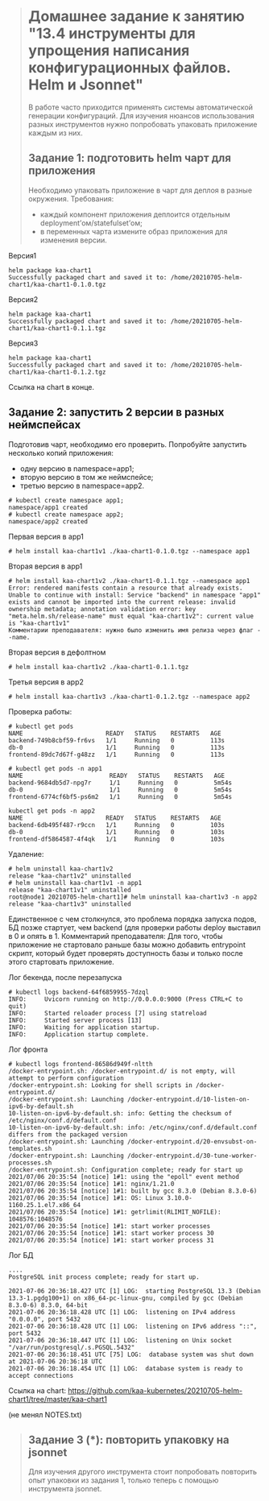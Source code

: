 > # Домашнее задание к занятию "13.4 инструменты для упрощения написания конфигурационных файлов. Helm и Jsonnet"
> В работе часто приходится применять системы автоматической генерации конфигураций. Для изучения нюансов использования разных инструментов нужно попробовать упаковать приложение каждым из них.
>
> ## Задание 1: подготовить helm чарт для приложения
> Необходимо упаковать приложение в чарт для деплоя в разные окружения. Требования:
> * каждый компонент приложения деплоится отдельным deployment’ом/statefulset’ом;
> * в переменных чарта измените образ приложения для изменения версии.
>

Версия1

```
helm package kaa-chart1
Successfully packaged chart and saved it to: /home/20210705-helm-chart1/kaa-chart1-0.1.0.tgz
```

Версия2

```
helm package kaa-chart1
Successfully packaged chart and saved it to: /home/20210705-helm-chart1/kaa-chart1-0.1.1.tgz
```

Версия3

```
helm package kaa-chart1
Successfully packaged chart and saved it to: /home/20210705-helm-chart1/kaa-chart1-0.1.2.tgz
```

Ссылка на chart в конце.

## Задание 2: запустить 2 версии в разных неймспейсах
Подготовив чарт, необходимо его проверить. Попробуйте запустить несколько копий приложения:
* одну версию в namespace=app1;
* вторую версию в том же неймспейсе;
* третью версию в namespace=app2.

```
# kubectl create namespace app1;
namespace/app1 created
# kubectl create namespace app2;
namespace/app2 created

```



Первая версия в app1

```
# helm install kaa-chart1v1 ./kaa-chart1-0.1.0.tgz --namespace app1
```

Вторая версия в app1

```
# helm install kaa-chart1v2 ./kaa-chart1-0.1.1.tgz --namespace app1
Error: rendered manifests contain a resource that already exists. Unable to continue with install: Service "backend" in namespace "app1" exists and cannot be imported into the current release: invalid ownership metadata; annotation validation error: key "meta.helm.sh/release-name" must equal "kaa-chart1v2": current value is "kaa-chart1v1"
Комментарии преподавателя: нужно было изменить имя релиза через флаг --name.
```





Вторая версия в дефолтном

```
# helm install kaa-chart1v2 ./kaa-chart1-0.1.1.tgz
```

Третья версия в app2

```
# helm install kaa-chart1v3 ./kaa-chart1-0.1.2.tgz --namespace app2
```



Проверка работы: 

```
# kubectl get pods
NAME                       READY   STATUS    RESTARTS   AGE
backend-749b8cbf59-fr6vs   1/1     Running   0          113s
db-0                       1/1     Running   0          113s
frontend-89dc7d67f-g48zz   1/1     Running   0          113s
```



```
# kubectl get pods -n app1
NAME                        READY   STATUS    RESTARTS   AGE
backend-9684db5d7-npg7r     1/1     Running   0          5m54s
db-0                        1/1     Running   0          5m54s
frontend-6774cf6bf5-ps6m2   1/1     Running   0          5m54s
```



```
kubectl get pods -n app2
NAME                       READY   STATUS    RESTARTS   AGE
backend-6db495f487-r9ccn   1/1     Running   0          103s
db-0                       1/1     Running   0          103s
frontend-df5864587-4f4qk   1/1     Running   0          103s
```



Удаление:

```
# helm uninstall kaa-chart1v2
release "kaa-chart1v2" uninstalled
# helm uninstall kaa-chart1v1 -n app1
release "kaa-chart1v1" uninstalled
root@node1 20210705-helm-chart1]# helm uninstall kaa-chart1v3 -n app2
release "kaa-chart1v3" uninstalled
```

Единственное с чем столкнулся, это проблема порядка запуска подов, БД позже стартует, чем backend (для проверки работы deploy выставил в 0 и опять в 1.
Комментарий преподавателя: Для того, чтобы приложение не стартовало раньше базы можно добавить entrypoint скрипт, который будет проверять доступность базы и только после этого стартовать приложение.



Лог бекенда, после перезапуска

```
# kubectl logs backend-64f6859955-7dzql
INFO:     Uvicorn running on http://0.0.0.0:9000 (Press CTRL+C to quit)
INFO:     Started reloader process [7] using statreload
INFO:     Started server process [13]
INFO:     Waiting for application startup.
INFO:     Application startup complete.
```

Лог фронта

```
# kubectl logs frontend-86586d949f-nltth
/docker-entrypoint.sh: /docker-entrypoint.d/ is not empty, will attempt to perform configuration
/docker-entrypoint.sh: Looking for shell scripts in /docker-entrypoint.d/
/docker-entrypoint.sh: Launching /docker-entrypoint.d/10-listen-on-ipv6-by-default.sh
10-listen-on-ipv6-by-default.sh: info: Getting the checksum of /etc/nginx/conf.d/default.conf
10-listen-on-ipv6-by-default.sh: info: /etc/nginx/conf.d/default.conf differs from the packaged version
/docker-entrypoint.sh: Launching /docker-entrypoint.d/20-envsubst-on-templates.sh
/docker-entrypoint.sh: Launching /docker-entrypoint.d/30-tune-worker-processes.sh
/docker-entrypoint.sh: Configuration complete; ready for start up
2021/07/06 20:35:54 [notice] 1#1: using the "epoll" event method
2021/07/06 20:35:54 [notice] 1#1: nginx/1.21.0
2021/07/06 20:35:54 [notice] 1#1: built by gcc 8.3.0 (Debian 8.3.0-6)
2021/07/06 20:35:54 [notice] 1#1: OS: Linux 3.10.0-1160.25.1.el7.x86_64
2021/07/06 20:35:54 [notice] 1#1: getrlimit(RLIMIT_NOFILE): 1048576:1048576
2021/07/06 20:35:54 [notice] 1#1: start worker processes
2021/07/06 20:35:54 [notice] 1#1: start worker process 30
2021/07/06 20:35:54 [notice] 1#1: start worker process 31
```

Лог БД

```
....
PostgreSQL init process complete; ready for start up.

2021-07-06 20:36:18.427 UTC [1] LOG:  starting PostgreSQL 13.3 (Debian 13.3-1.pgdg100+1) on x86_64-pc-linux-gnu, compiled by gcc (Debian 8.3.0-6) 8.3.0, 64-bit
2021-07-06 20:36:18.428 UTC [1] LOG:  listening on IPv4 address "0.0.0.0", port 5432
2021-07-06 20:36:18.428 UTC [1] LOG:  listening on IPv6 address "::", port 5432
2021-07-06 20:36:18.447 UTC [1] LOG:  listening on Unix socket "/var/run/postgresql/.s.PGSQL.5432"
2021-07-06 20:36:18.451 UTC [75] LOG:  database system was shut down at 2021-07-06 20:36:18 UTC
2021-07-06 20:36:18.454 UTC [1] LOG:  database system is ready to accept connections

```





Ссылка на chart: https://github.com/kaa-kubernetes/20210705-helm-chart1/tree/master/kaa-chart1

(не менял NOTES.txt)



> ## Задание 3 (*): повторить упаковку на jsonnet
> Для изучения другого инструмента стоит попробовать повторить опыт упаковки из задания 1, только теперь с помощью инструмента jsonnet.
